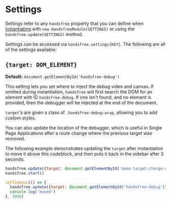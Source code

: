# Settings
Settings refer to any `handsfree` property that you can define when [instantiating](/guide/getting-started.html#instantiating) with `new HandsfreeModule(SETTINGS)` or using the `handsfree.update(SETTINGS)` method.

Settings can be accessed via `handsfree.settings[KEY]`. The following are all of the settings available:

## `{target: DOM_ELEMENT}`
**Default:** `document.getElementById('handsfree-debug')`

This setting lets you set where to inject the debug video and canvas. If omitted during instantiation, `handsfree` will first search the DOM for an element with ID `handsfree-debug`. If one isn't found, and no element is provided, then the debugger will be injected at the end of the document.

`target`'s are given a class of `.handsfree-debug-wrap`, allowing you to add custom styles.

You can also update the location of the debugger, which is useful in Single Page Applications after a route change where the previous target was removed.

The following example demonstrates updating the `target` after instantiation to move it above this codeblock, and then puts it back in the sidebar after 3 seconds.

<div id="demo-target-change-wrap"></div>

```js
handsfree.update({target: document.getElementById('demo-target-change-wrap')})
handsfree.start()

setTimeout(() => {
  handsfree.update({target: document.getElementById('handsfree-debug')})
  console.log('moved')
}, 3000)
```
<demo/>
